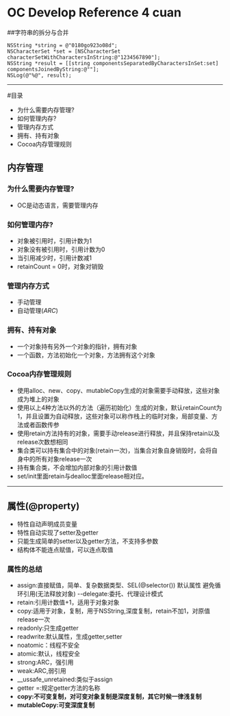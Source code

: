 # OC Develop Reference 4 cuan

##字符串的拆分与合并

```
NSString *string = @"0180go923o08d";
NSCharacterSet *set = [NSCharacterSet characterSetWithCharactersInString:@"1234567890"];
NSString *result = [[string componentsSeparatedByCharactersInSet:set] componentsJoinedByString:@""];
NSLog(@"%@", result);
```

- - -
 
#目录

- 为什么需要内存管理?
- 如何管理内存?
- 管理内存方式
- 拥有、持有对象
- Cocoa内存管理规则

## 内存管理  

### 为什么需要内存管理?

- OC是动态语言，需要管理内存 


### 如何管理内存?

- 对象被引用时，引用计数为1
- 对象没有被引用时，引用计数为0
- 当引用减少时，引用计数减1
- retainCount = 0时，对象对销毁 
  

### 管理内存方式
  
- 手动管理
- 自动管理(*ARC*)


### 拥有、持有对象
	
- 一个对象持有另外一个对象的指针，拥有对象
- 一个函数，方法初始化一个对象，方法拥有这个对象


### Cocoa内存管理规则

- 使用alloc、new、copy、mutableCopy生成的对象需要手动释放，这些对象成为堆上的对象
- 使用以上4种方法以外的方法（遍历初始化）生成的对象，默认retainCount为1，并且设置为自动释放，这些对象可以称作栈上的临时对象，局部变量、方法或者函数传参
- 使用retain方法持有的对象，需要手动release进行释放，并且保持retain以及release次数想相同
- 集合类可以持有集合中的对象(retain一次)，当集合对象自身销毁时，会将自身中的所有对象release一次
- 持有集合类，不会增加内部对象的引用计数值
- set/init里面retain与dealloc里面release相对应。


- - -

## 属性(@property)
- 特性自动声明成员变量
- 特性自动实现了setter及getter
- 只能生成简单的setter以及getter方法，不支持多参数
- 结构体不能连点赋值，可以连点取值

### 属性的总结
- assign:直接赋值，简单、复杂数据类型、SEL(@selector()) 默认属性 避免循环引用(无法释放对象) --delegate:委托、代理设计模式
- retain:引用计数值+1，适用于对象对象
- copy:适用于对象，复制，用于NSString,深度复制，retain不加1，对原值release一次
- readonly:只生成getter
- readwrite:默认属性，生成getter,setter
- noatomic：线程不安全
- atomic:默认，线程安全
- strong:ARC，强引用
- weak:ARC,弱引用
- __ussafe_unretained:类似于assign
- getter =:规定getter方法的名称
- **copy:不可变复制，对可变对象复制是深度复制，其它时候一律浅复制**
- **mutableCopy:可变深度复制**
